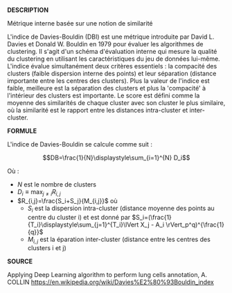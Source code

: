 **DESCRIPTION** 

Métrique interne basée sur une notion de similarité

L'indice de Davies-Bouldin (DBI) est une métrique introduite par David L. Davies et Donald W. Bouldin en 1979 pour évaluer les algorithmes de clustering. Il s'agit d'un schéma d'évaluation interne qui mesure la qualité du clustering en utilisant les caractéristiques du jeu de données lui-même.
L'indice évalue simultanément deux critères essentiels : la compacité des clusters (faible dispersion interne des points) et leur séparation (distance importante entre les centres des clusters). Plus la valeur de l'indice est faible, meilleure est la séparation des clusters et plus la 'compacité' à l'intérieur des clusters est importante.
Le score est défini comme la moyenne des similarités de chaque cluster avec son cluster le plus similaire, où la similarité est le rapport entre les distances intra-cluster et inter-cluster.

**FORMULE** 

L'indice de Davies-Bouldin se calcule comme suit :

$$DB=\frac{1}{N}\displaystyle\sum_{i=1}^{N} D_i$$

Où : 

- $N$ est le nombre de clusters
- $D_i \equiv \displaystyle\max_{j\neq i} R_{i,j}$
- $R_{i,j}=\frac{S_i+S_j}{M_{i,j}}$ où
  - $S_i$ est la dispersion intra-cluster (distance moyenne des points au centre du cluster i) et est donné par
$S_i=(\frac{1}{T_i}\displaystyle\sum_{j=1}^{T_i}\lVert X_j - A_i \rVert_p^q)^{\frac{1}{q}}$
  - $M_{i,j}$ est la éparation inter-cluster (distance entre les centres des clusters i et j)

**SOURCE**

Applying Deep Learning algorithm to perform lung cells annotation, A. COLLIN
https://en.wikipedia.org/wiki/Davies%E2%80%93Bouldin_index 
